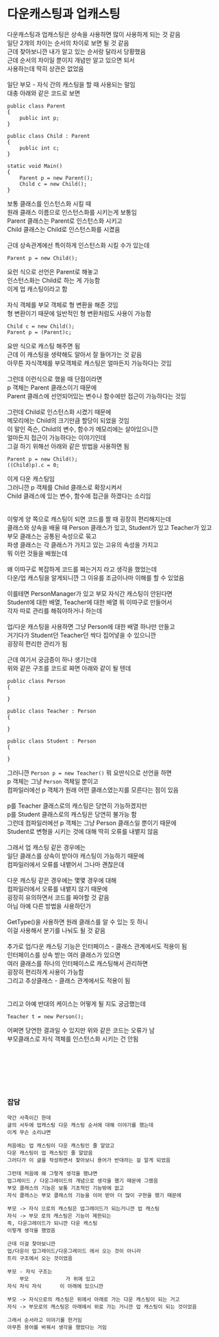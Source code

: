 # 다운캐스팅과 업캐스팅

다운캐스팅과 업캐스팅은 상속을 사용하면 많이 사용하게 되는 것 같음  
일단 2개의 차이는 순서의 차이로 보면 될 것 같음  
근데 찾아보니깐 내가 알고 있는 순서랑 달라서 당황했음  
근데 순서의 차이일 뿐이지 개념만 알고 있으면 되서  
사용하는데 딱히 상관은 없었음  
</br>
일단 부모 - 자식 간의 캐스팅을 할 때 사용되는 말임  
대충 아래와 같은 코드로 보면  

```
public class Parent
{
    public int p;
}

public class Child : Parent
{
    public int c;
}

static void Main()
{
    Parent p = new Parent();
    Child c = new Child();
}
```

보통 클래스를 인스턴스화 시킬 때  
원래 클래스 이름으로 인스턴스화를 시키는게 보통임  
Parent 클래스는 Parent로 인스턴스화 시키고  
Child 클래스는 Child로 인스턴스화를 시켰음  
</br>
근데 상속관계에선 특이하게 인스턴스화 시킬 수가 있는데  

```
Parent p = new Child();
```

요런 식으로 선언은 Parent로 해놓고  
인스턴스화는 Child로 하는 게 가능함  
이게 업 캐스팅이라고 함  
</br>
자식 객체를 부모 객체로 형 변환을 해준 것임  
형 변환이기 때문에 일반적인 형 변환처럼도 사용이 가능함  

```
Child c = new Child();
Parent p = (Parent)c;
```

요딴 식으로 캐스팅 해주면 됨  
근데 이 캐스팅을 생략해도 알아서 잘 들어가는 것 같음  
아무튼 자식객체를 부모객체로 캐스팅은 얼마든지 가능하다는 것임  
</br>
그런데 이런식으로 했을 때 단점이라면  
p 객체는 Parent 클래스이기 때문에  
Parent 클래스에 선언되어있는 변수나 함수에만 접근이 가능하다는 것임  
</br>
그런데 Child로 인스턴스화 시켰기 때문에  
메모리에는 Child의 크기만큼 할당이 되었을 것임  
이 말인 즉슨, Child의 변수, 함수가 메모리에는 살아있으니깐  
얼마든지 접근이 가능하다는 이야기인데  
그걸 하기 위해선 아래와 같은 방법을 사용하면 됨  

```
Parent p = new Child();
((Child)p).c = 0;
```
이게 다운 캐스팅임   
그러니깐 p 객체를 Child 클래스로 확장시켜서  
Child 클래스에 있는 변수, 함수에 접근을 하겠다는 소리임  
</br>
</br>
이렇게 양 쪽으로 캐스팅이 되면 코드를 짤 때 굉장히 편리해지는데  
클래스와 상속을 배울 때 Person 클래스가 있고, Student가 있고 Teacher가 있고  
부모 클래스는 공통된 속성으로 묶고  
파생 클래스는 각 클래스가 가지고 있는 고유의 속성을 가지고  
뭐 이런 것들을 배웠는데  
</br>
왜 이따구로 복잡하게 코드를 짜는거지 라고 생각을 했었는데  
다운/업 캐스팅을 알게되니깐 그 이유를 조금이나마 이해를 할 수 있었음  
</br>
이를테면 PersonManager가 있고 부모 자식간 캐스팅이 안된다면  
Student에 대한 배열, Teacher에 대한 배열 뭐 이따구로 만들어서  
각자 따로 관리를 해줘야하거나 하는데  
</br>
업/다운 캐스팅을 사용하면 그냥 Person에 대한 배열 하나만 만들고  
거기다가 Student던 Teacher던 싹다 집어넣을 수 있으니깐  
굉장히 편리한 관리가 됨  
</br>
근데 여기서 궁금증이 하나 생기는데  
위와 같은 구조를 코드로 짜면 아래와 같이 될 텐데

```
public class Person
{

}

public class Teacher : Person
{

}

public class Student : Person
{

}

```


그러니깐 `Person p = new Teacher()` 뭐 요딴식으로 선언을 하면  
p 객체는 그냥 `Person` 객체일 뿐이고  
컴파일러에선 p 객체가 원래 어떤 클래스였는지를 모른다는 점이 있음  
</br>
p를 Teacher 클래스로의 캐스팅은 당연히 가능하겠지만  
p를 Student 클래스로의 캐스팅은 당연히 불가능 함  
그런데 컴파일러에선 p 객체는 그냥 Person 클래스일 뿐이기 때문에  
Student로 변형을 시키는 것에 대해 딱히 오류를 내뱉지 않음  
</br>
그래서 업 캐스팅 같은 경우에는  
일단 클래스를 상속이 받아야 캐스팅이 가능하기 때문에  
컴파일러에서 오류를 내뱉어서 그나마 괜찮은데  
</br>
다운 캐스팅 같은 경우에는 몇몇 경우에 대해  
컴파일러에서 오류를 내뱉지 않기 때문에  
굉장히 유의하면서 코드를 짜야할 것 같음  
아님 아예 다른 방법을 사용하던가  
</br>
GetType()을 사용하면 원래 클래스를 알 수 있는 듯 하니  
이걸 사용해서 분기를 나눠도 될 것 같음  
</br>
추가로 업/다운 캐스팅 기능은 인터페이스 - 클래스 관계에서도 적용이 됨  
인터페이스를 상속 받는 여러 클래스가 있으면  
여러 클래스를 하나의 인터페이스로 캐스팅해서 관리하면  
굉장히 편리하게 사용이 가능함  
그리고 추상클래스 - 클래스 관계에서도 적용이 됨  
</br>
</br>
그리고 아예 반대의 케이스는 어떻게 될 지도 궁금했는데

```
Teacher t = new Person();
```

어쩌면 당연한 결과일 수 있지만 위와 같은 코드는 오류가 남   
부모클래스로 자식 객체를 인스턴스화 시키는 건 안됨  
</br>
</br>
</br>
</br>
</br>
</br>
### 잡담   

```
약간 사족이긴 한데  
글의 서두에 업캐스팅 다운 캐스팅 순서에 대해 이야기를 했는데 
이게 무슨 소리냐면 

처음에는 업 캐스팅이 다운 캐스팅인 줄 알았고 
다운 캐스팅이 업 캐스팅인 줄 알았음  
그러다가 이 글을 작성하면서 찾아보니 용어가 반대라는 걸 알게 되었음 

그런데 처음에 왜 그렇게 생각을 했냐면
업그레이드 / 다운그레이드의 개념으로 생각을 했기 때문에 그랬음
부모 클래스의 기능은 보통 기초적인 기능밖에 없고
자식 클래스는 부모 클래스의 기능을 이어 받아 더 많이 구현을 했기 때문에 

부모 -> 자식 으로의 캐스팅은 업그레이드가 되는거니깐 업 캐스팅
자식 -> 부모 로의 캐스팅은 기능이 제한되는  
즉, 다운그레이드가 되니깐 다운 캐스팅
이렇게 생각을 했었음  

근데 이걸 찾아보니깐
업/다운이 업그레이드/다운그레이드 에서 오는 것이 아니라
트리 구조에서 오는 것이었음 

부모 - 자식 구조는 
    부모            가 위에 있고
자식 자식 자식      이 아래에 있으니깐 

부모 -> 자식으로의 캐스팅은 위에서 아래로 가는 다운 캐스팅이 되는 거고
자식 -> 부모로의 캐스팅은 아래에서 위로 가는 거니깐 업 캐스팅이 되는 것이었음  

그래서 순서라고 이야기를 한거임  
아무튼 용어를 바꿔서 생각을 했었다는 거임  
```